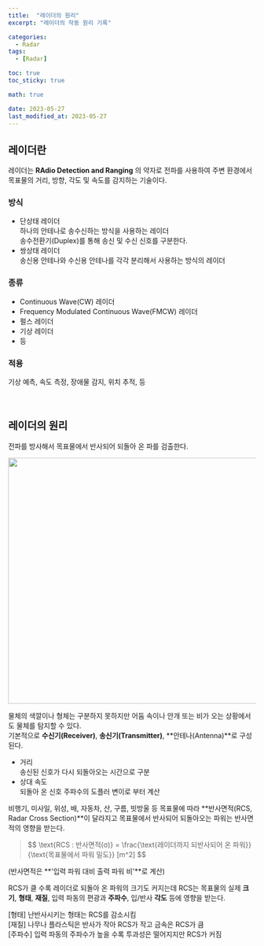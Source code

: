 ```yaml
---
title:  "레이더의 원리"
excerpt: "레이더의 작동 원리 기록"

categories:
  - Radar
tags:
  - [Radar]

toc: true
toc_sticky: true

math: true

date: 2023-05-27
last_modified_at: 2023-05-27
---
```


## 레이더란  
레이더는 **RAdio Detection and Ranging** 의 약자로 전파를 사용하여 주변 환경에서 목표물의 거리, 방향, 각도 및 속도를 감지하는 기술이다.  

### 방식  
- 단상태 레이더  
  하나의 안테나로 송수신하는 방식을 사용하는 레이더  
  송수전환기(Duplex)를 통해 송신 및 수신 신호를 구분한다.  
- 쌍상태 레이더  
  송신용 안테나와 수신용 안테나를 각각 분리해서 사용하는 방식의 레이더  

### 종류  
- Continuous Wave(CW) 레이더  
- Frequency Modulated Continuous Wave(FMCW) 레이더  
- 펄스 레이더  
- 기상 레이더  
- 등  

### 적용  
기상 예측, 속도 측정, 장애물 감지, 위치 추적, 등  
<br><br>  

## 레이더의 원리  
전파를 방사해서 목표물에서 반사되어 되돌아 온 파를 검출한다.  
<div align="center">  
  <img src="https://github.com/csh44017/csh44017.github.io/assets/77605589/d7d8a904-16b5-4ce5-a3bb-f0c3d63fd5cb" width="700" height="500">  
</div>  

물체의 색깔이나 형체는 구분하지 못하지만 어둠 속이나 안개 또는 비가 오는 상황에서도 물체를 탐지할 수 있다.  
기본적으로 **수신기(Receiver)**, **송신기(Transmitter)**, **안테나(Antenna)**로 구성된다.  
- 거리  
  송신된 신호가 다시 되돌아오는 시간으로 구분  
- 상대 속도  
  되돌아 온 신호 주파수의 도플러 변이로 부터 계산  
  
비행기, 미사일, 위성, 배, 자동차, 산, 구름, 빗방울 등 목표물에 따라 **반사면적(RCS, Radar Cross Section)**이 달라지고 목표물에서 반사되어 되돌아오는 파워는 반사면적의 영향을 받는다.  
<blockquote><p>  
$$ \text{RCS : 반사면적(σ)} = \frac{\text{레이더까지 되반사되어 온 파워}}{\text{목표물에서 파워 밀도}}&nbsp;[m^2] $$
</p></blockquote>  

(반사면적은 **'입력 파워 대비 출력 파워 비'**로 계산)  

RCS가 클 수록 레이더로 되돌아 온 파워의 크기도 커지는데 RCS는 목표물의 실제 **크기**, **형태**, **재질**, 입력 파동의 편광과 **주파수**, 입/반사 **각도** 등에 영향을 받는다.  

[형태] 난반사시키는 형태는 RCS를 감소시킴  
[재질] 나무나 플라스틱은 반사가 작아 RCS가 작고 금속은 RCS가 큼  
[주파수] 입력 파동의 주파수가 높을 수록 투과성은 떨어지지만 RCS가 커짐  
